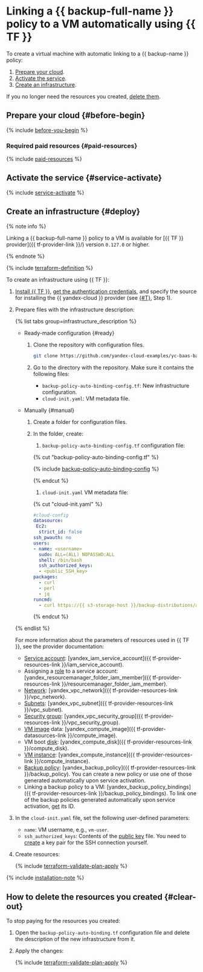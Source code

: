 # Linking a {{ backup-full-name }} policy to a VM automatically using {{ TF }}


To create a virtual machine with automatic linking to a {{ backup-name }} policy:

1. [Prepare your cloud](#before-begin).
1. [Activate the service](#service-activate).
1. [Create an infrastructure](#deploy).

If you no longer need the resources you created, [delete them](#clear-out).

## Prepare your cloud {#before-begin}

{% include [before-you-begin](../_tutorials_includes/before-you-begin.md) %}

### Required paid resources {#paid-resources}

{% include [paid-resources](../_tutorials_includes/vm-with-backup-policy/paid-resources.md) %}

## Activate the service {#service-activate}

{% include [service-activate](../_tutorials_includes/vm-with-backup-policy/service-activate.md) %}

## Create an infrastructure {#deploy}

{% note info %}

Linking a {{ backup-full-name }} policy to a VM is available for [{{ TF }} provider]({{ tf-provider-link }}/) version `0.127.0` or higher.

{% endnote %}

{% include [terraform-definition](../_tutorials_includes/terraform-definition.md) %}

To create an infrastructure using {{ TF }}:

1. [Install {{ TF }}](../../tutorials/infrastructure-management/terraform-quickstart.md#install-terraform), [get the authentication credentials](../../tutorials/infrastructure-management/terraform-quickstart.md#get-credentials), and specify the source for installing the {{ yandex-cloud }} provider (see [{#T}](../../tutorials/infrastructure-management/terraform-quickstart.md#configure-provider), Step 1).
1. Prepare files with the infrastructure description:

    {% list tabs group=infrastructure_description %}

    - Ready-made configuration {#ready}

      1. Clone the repository with configuration files.

          ```bash
          git clone https://github.com/yandex-cloud-examples/yc-baas-backup-policy-auto-binding
          ```

      1. Go to the directory with the repository. Make sure it contains the following files:

          * `backup-policy-auto-binding-config.tf`: New infrastructure configuration.
          * `cloud-init.yaml`: VM metadata file.

    - Manually {#manual}

      1. Create a folder for configuration files.
      1. In the folder, create:

          1. `backup-policy-auto-binding-config.tf` configuration file:

            {% cut "backup-policy-auto-binding-config.tf" %}

            {% include [backup-policy-auto-binding-config](../../_includes/backup/backup-policy-auto-binding-config.md) %}

            {% endcut %}

          1. `cloud-init.yaml` VM metadata file:

            {% cut "cloud-init.yaml" %}

            ```yaml
            #cloud-config
            datasource:
             Ec2:
              strict_id: false
            ssh_pwauth: no
            users:
            - name: <username>
              sudo: ALL=(ALL) NOPASSWD:ALL
              shell: /bin/bash
              ssh_authorized_keys:
              - <public_SSH_key>
            packages:
              - curl
              - perl
              - jq
            runcmd:
              - curl https://{{ s3-storage-host }}/backup-distributions/agent_installer.sh | sudo bash
            ```

            {% endcut %}

    {% endlist %}

    For more information about the parameters of resources used in {{ TF }}, see the provider documentation:

    * [Service account](../../iam/concepts/users/service-accounts.md): [yandex_iam_service_account]({{ tf-provider-resources-link }}/iam_service_account).
    * Assigning a [role](../../iam/concepts/access-control/roles.md) to a service account: [yandex_resourcemanager_folder_iam_member]({{ tf-provider-resources-link }}/resourcemanager_folder_iam_member).
    * [Network](../../vpc/concepts/network.md#network): [yandex_vpc_network]({{ tf-provider-resources-link }}/vpc_network).
    * [Subnets](../../vpc/concepts/network.md#subnet): [yandex_vpc_subnet]({{ tf-provider-resources-link }}/vpc_subnet).
    * [Security group](../../vpc/concepts/security-groups.md): [yandex_vpc_security_group]({{ tf-provider-resources-link }}/vpc_security_group).
    * [VM image](../../compute/concepts/image.md) data: [yandex_compute_image]({{ tf-provider-datasources-link }}/compute_image).
    * VM boot [disk](../../compute/concepts/disk.md): [yandex_compute_disk]({{ tf-provider-resources-link }}/compute_disk).
    * [VM instance](../../compute/concepts/vm.md): [yandex_compute_instance]({{ tf-provider-resources-link }}/compute_instance).
    * [Backup policy](../../backup/concepts/policy.md): [yandex_backup_policy]({{ tf-provider-resources-link }}/backup_policy). You can create a new policy or use one of those generated automatically upon service activation.
    * Linking a backup policy to a VM: [yandex_backup_policy_bindings]({{ tf-provider-resources-link }}/backup_policy_bindings). To link one of the backup policies generated automatically upon service activation, [get](../../backup/operations/policy-vm/get-info.md) its ID.

1. In the `cloud-init.yaml` file, set the following user-defined parameters:

    * `name`: VM username, e.g., `vm-user`.
    * `ssh_authorized_keys`: Contents of the [public key](../../compute/operations/vm-connect/ssh.md#creating-ssh-keys) file. You need to [create](../../compute/operations/vm-connect/ssh.md#creating-ssh-keys) a key pair for the SSH connection yourself.

1. Create resources:

    {% include [terraform-validate-plan-apply](../_tutorials_includes/terraform-validate-plan-apply.md) %}

{% include [installation-note](../_tutorials_includes/vm-with-backup-policy/installation-note.md) %}

## How to delete the resources you created {#clear-out}

To stop paying for the resources you created:

1. Open the `backup-policy-auto-binding.tf` configuration file and delete the description of the new infrastructure from it.
1. Apply the changes:

    {% include [terraform-validate-plan-apply](../_tutorials_includes/terraform-validate-plan-apply.md) %}